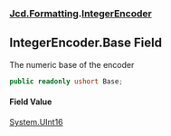 ### [Jcd.Formatting](Jcd.Formatting.md 'Jcd.Formatting').[IntegerEncoder](Jcd.Formatting.IntegerEncoder.md 'Jcd.Formatting.IntegerEncoder')

## IntegerEncoder.Base Field

The numeric base of the encoder

```csharp
public readonly ushort Base;
```

#### Field Value
[System.UInt16](https://docs.microsoft.com/en-us/dotnet/api/System.UInt16 'System.UInt16')